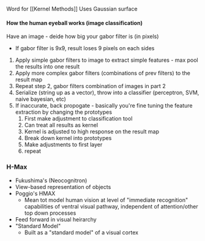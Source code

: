 Word for [[Kernel Methods]]
Uses Gaussian surface

#### How the human eyeball works (image classification)

Have an image - deide how big your gabor filter is (in pixels)
- If gabor filter is 9x9, result loses 9 pixels on each sides

1. Apply simple gabor filters to image to extract simple features - max pool the results into one result
2. Apply more complex gabor filters (combinations of prev filters) to the result map
3. Repeat step 2, gabor filters combination of images in part 2
4. Serialize (string up as a vector), throw into a classifier (perceptron, SVM, naive bayesian, etc)
5. If inaccurate, back propogate - basically you're fine tuning the feature extraction by changing the prototypes
	1. First make adjustment to classification tool
	2. Can treat all results as kernel
	3. Kernel is adjusted to high response on the result map
	4. Break down kernel into prototypes
	5. Make adjustments to first layer
	6. repeat

### H-Max
- Fukushima's (Neocognitron)
- View-based representation of objects
- Poggio's HMAX
	- Mean tot model human vision at level of "immediate recognition" capabilities of ventral visual pathway, independent of attention/other top down processes
- Feed forward in visual heirarchy
- "Standard Model"
	- Built as a "standard model" of a visual cortex
